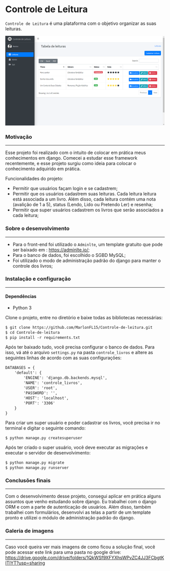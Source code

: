 # Controle de Leitura

`Controle de Leitura` é uma plataforma com o objetivo organizar as suas leituras.

![Tela principal](https://github.com/MarlonFL15/Controle-de-leitura/blob/main/galeria/tabela_leituras.png)

### Motivação

---

Esse projeto foi realizado com o intuito de colocar em prática meus conhecimentos em django. Comecei a estudar esse framework recentemente, e esse projeto surgiu como ideia para colocar o conhecimento adquirido em prática.

Funcionalidades do projeto:
+ Permitir que usuários façam login e se cadastrem;
+ Permitir que os usuários cadastrem suas leituras. Cada leitura leitura está associada a um livro. Além disso, cada leitura contém uma nota (avalição de 1 a 5), status (Lendo, Lido ou Pretendo Ler) e resenha;
+ Permitir que super usuários cadastrem os livros que serão associados a cada leitura;

### Sobre o desenvolvimento

---

* Para o front-end foi utilizado o `Adminlte`, um template gratuito que pode ser baixado em : https://adminlte.io/;
* Para o banco de dados, foi escolhido o SGBD MySQL;
* Foi utilizado o modo de administração padrão do django para manter o controle dos livros;

### Instalação e configuração

---

#### Dependências

* Python 3

Clone o projeto, entre no diretório e baixe todas as bibliotecas necessárias:
    
    $ git clone https://github.com/MarlonFL15/Controle-de-leitura.git
    $ cd Controle-de-leitura
    $ pip install -r requirements.txt
    
    
Após ter baixado tudo, você precisa configurar o banco de dados. Para isso, vá até o arquivo `settings.py` na pasta `controle_livros` e altere as seguintes linhas de acordo com as suas configurações:

```
DATABASES = {
    'default': {
        'ENGINE': 'django.db.backends.mysql',
        'NAME': 'controle_livros',
        'USER': 'root',
        'PASSWORD': '',
        'HOST': 'localhost',
        'PORT': '3306'
    }
}
```

Para criar um super usuário e poder cadastrar os livros, você precisa ir no terminal e digitar o seguinte comando:

    $ python manage.py createsuperuser 

Após ter criado o super usuário, você deve executar as migrações e executar o servidor de desenvolvimento:
  
    $ python manage.py migrate
    $ python manage.py runserver

### Conclusões finais

---

Com o desenvolvimento desse projeto, consegui aplicar em prática alguns assuntos que venho estudando sobre django. Eu trabalhei com o django ORM e com a parte de autenticação de usuários. Além disso, também trabalhei com formulários, desenvolvi as telas a partir de um template pronto e utilizei o módulo de administração padrão do django.


### Galeria de imagens

---

Caso você queira ver mais imagens de como ficou a solução final, você pode acessar este link para uma pasta no google drive:
https://drive.google.com/drive/folders/1QkWSf9XFYXhsWPvZC4JJ3FCbgtKITIYT?usp=sharing



